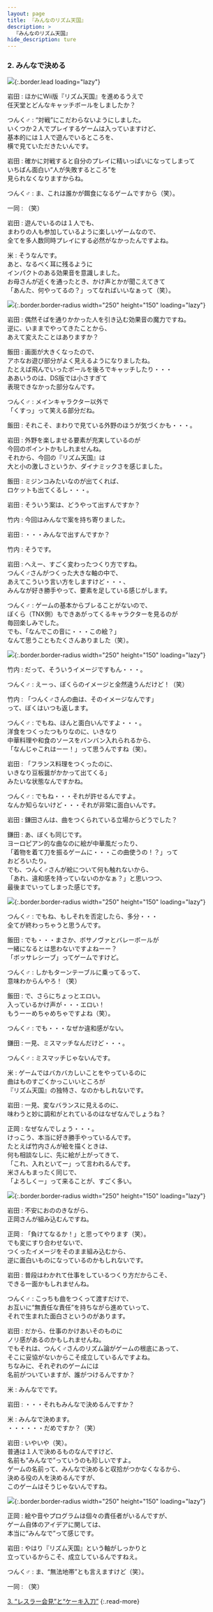 ```yaml
---
layout: page
title: 『みんなのリズム天国』
description: >
  『みんなのリズム天国』
hide_description: ture
---
```


### 2. みんなで決める

![](/interviews/jp/wii/somj/vol1/img/mainvisual2.jpg){:.border.lead loading="lazy"}

岩田
: ほかにWii版『リズム天国』を進めるうえで<br>任天堂とどんなキャッチボールをしましたか？

つんく♂
: “対戦”にこだわらないようにしました。<br>いくつか２人でプレイするゲームは入っていますけど、<br>基本的には１人で遊んでいるところを、<br>横で見ていただきたいんです。

岩田
: 確かに対戦すると自分のプレイに精いっぱいになってしまって<br>いちばん面白い“人が失敗するところ”を<br>見られなくなりますからね。

つんく♂
: ま、これは誰かが餌食になるゲームですから（笑）。

一同
: （笑）

岩田
: 遊んでいるのは１人でも、<br>まわりの人も参加しているように楽しいゲームなので、<br>全てを多人数同時プレイにする必然がなかったんですよね。

米
: そうなんです。<br>あと、なるべく耳に残るように<br>インパクトのある効果音を意識しました。<br>お母さんが近くを通ったとき、かけ声とかが聞こえてきて<br>「あんた、何やってるの？」ってなればいいなぁって（笑）。

![](/interviews/jp/wii/somj/vol1/img/photo10.jpg){:.border.border-radius width="250" height="150" loading="lazy"}

岩田
: 偶然そばを通りかかった人を引き込む効果音の魔力ですね。<br>逆に、いままでやってきたことから、<br>あえて変えたことはありますか？

飯田
: 画面が大きくなったので、<br>アホなお遊び部分がよく見えるようになりましたね。<br>たとえば飛んでいったボールを後ろでキャッチしたり・・・<br>ああいうのは、DS版では小さすぎて<br>表現できなかった部分なんです。

つんく♂
: メインキャラクター以外で<br>「くすっ」って笑える部分だね。

飯田
: それこそ、まわりで見ている外野のほうが気づくかも・・・。

岩田
: 外野を楽しませる要素が充実しているのが<br>今回のポイントかもしれませんね。<br>それから、今回の『リズム天国』は<br>大と小の激しさというか、ダイナミックさを感じました。

飯田
: ミジンコみたいなのが出てくれば、<br>ロケットも出てくるし・・・。

岩田
: そういう案は、どうやって出すんですか？ 

竹内
: 今回はみんなで案を持ち寄りました。

岩田
: ・・・みんなで出すんですか？

竹内
: そうです。

岩田
: へえー、すごく変わったつくり方ですね。<br>つんく♂さんがつくった大きな軸の中で、<br>あえてこういう言い方をしますけど・・・、<br>みんなが好き勝手やって、要素を足している感じがします。

つんく♂
: ゲームの基本からブレることがないので、<br>ぼくら（TNX側）もできあがってくるキャラクターを見るのが<br>毎回楽しみでした。<br>でも、「なんでこの音に・・・この絵？」<br>なんて思うこともたくさんありました（笑）。

![](/interviews/jp/wii/somj/vol1/img/photo11.jpg){:.border.border-radius width="250" height="150" loading="lazy"}

竹内
: だって、そういうイメージですもん・・・。

つんく♂
: えーっ、ぼくらのイメージと全然違うんだけど！（笑）

竹内
: 「つんく♂さんの曲は、そのイメージなんです」<br>って、ぼくはいつも返します。

つんく♂
: でもね、ほんと面白いんですよ・・・。<br>洋食をつくったつもりなのに、いきなり<br>中華料理や和食のソースをバンバン入れられるから、<br>「なんじゃこれはーー！」って思うんですね（笑）。

岩田
: 「フランス料理をつくったのに、<br>いきなり豆板醤がかかって出てくる」<br>みたいな状態なんですかね。

つんく♂
: でもね・・・それが許せるんですよ。<br>なんか知らないけど・・・それが非常に面白いんです。

岩田
: 鎌田さんは、曲をつくられている立場からどうでした？

鎌田
: あ、ぼくも同じです。<br>ヨーロピアン的な曲なのに絵が中華風だったり、<br>「着物を着て刀を振るゲームに・・・この曲使うの！？」って<br>おどろいたり。<br>でも、つんく♂さんが絵について何も触れないから、<br>「あれ、違和感を持っていないのかなぁ？」と思いつつ、<br>最後までいってしまった感じです。

![](/interviews/jp/wii/somj/vol1/img/photo12.jpg){:.border.border-radius width="250" height="150" loading="lazy"}

つんく♂
: でもね、もしそれを否定したら、多分・・・<br>全てが終わっちゃうと思うんです。

飯田
: でも・・・まさか、ボサノヴァとバレーボールが<br>一緒になるとは思わないですよねーー？<br>「ボッサレシーブ」ってゲームですけど。

つんく♂
: しかもターンテーブルに乗ってるって、<br>意味わからんやろ！（笑）

飯田
: で、さらにちょっとエロい。<br>入っているかけ声が・・・エロい！<br>もうーーめちゃめちゃですよね（笑）。

つんく♂
: でも・・・なぜか違和感がない。

鎌田
: 一見、ミスマッチなんだけど・・・。

つんく♂
: ミスマッチじゃないんです。

米
: ゲームではバカバカしいことをやっているのに<br>曲はものすごくかっこいいところが<br>『リズム天国』の独特さ、なのかもしれないです。

岩田
: 一見、変なバランスに見えるのに、<br>味わうと妙に調和がとれているのはなぜなんでしょうね？

正岡
: なぜなんでしょう・・・。<br>けっこう、本当に好き勝手やっているんです。<br>たとえば竹内さんが絵を描くときは、<br>何も相談なしに、先に絵が上がってきて、<br>「これ、入れといてー」って言われるんです。<br>米さんもまったく同じで、<br>「よろしくー」って来ることが、すごく多い。

![](/interviews/jp/wii/somj/vol1/img/photo13.jpg){:.border.border-radius width="250" height="150" loading="lazy"}

岩田
: 不安におののきながら、<br>正岡さんが組み込むんですね。

正岡
: 「負けてなるか！」と思ってやります（笑）。<br>でも変にすり合わせないで、<br>つくったイメージをそのまま組み込むから、<br>逆に面白いものになっているのかもしれないです。

岩田
: 普段はわかれて仕事をしているつくり方だからこそ、<br>できる一面かもしれませんね。

つんく♂
: こっちも曲をつくって渡すだけで、<br>お互いに“無責任な責任”を持ちながら進めていって、<br>それで生まれた面白さというのがあります。

岩田
: だから、仕事のかけあいそのものに<br>ノリ感があるのかもしれませんね。<br>でもそれは、つんく♂さんのリズム論がゲームの根底にあって、<br>そこに妥協がないからこそ成立しているんですよね。<br>ちなみに、それぞれのゲームには<br>名前がついていますが、誰がつけるんですか？ 

米
: みんなでです。

岩田
: ・・・それもみんなで決めるんですか？

米
: みんなで決めます。<br>・・・・・・だめですか？（笑）

岩田
: いやいや（笑）。<br>普通は１人で決めるものなんですけど、<br>名前も“みんなで”っていうのも珍しいですよ。<br>ゲームの名前って、みんなで決めると収拾がつかなくなるから、<br>決める役の人を決めるんですが、<br>このゲームはそうじゃないんですね。

![](/interviews/jp/wii/somj/vol1/img/photo14.jpg){:.border.border-radius width="250" height="150" loading="lazy"}

正岡
: 絵や音やプログラムは個々の責任者がいるんですが、<br>ゲーム自体のアイデアに関しては、<br>本当に“みんなで”って感じです。

岩田
: やはり『リズム天国』という軸がしっかりと<br>立っているからこそ、成立しているんですねえ。

つんく♂
: ま、“無法地帯”とも言えますけど（笑）。

一同
: （笑）

[3. “レスラー会見”と“ケーキ入刀”](3.md)
{:.read-more}


